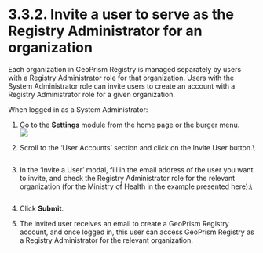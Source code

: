 # 3.3.2. Invite a user to serve as the Registry Administrator for an organization

Each organization in GeoPrism Registry is managed separately by users with a Registry Administrator role for that organization. Users with the System Administrator role can invite users to create an account with a Registry Administrator role for a given organization.

When logged in as a System Administrator:

1. Go to the **Settings** module from the home page or the burger menu.\
   ![](<../../../../.gitbook/assets/image (49).png>)
2.  Scroll to the ‘User Accounts’ section and click on the Invite User button.\\

    <figure><img src="https://lh3.googleusercontent.com/OToQYRiIiVxjP7lwznkLkTG5X3ZJqUWJpBaZqRUzsrRxac6-mS7ZqkDYiRz9hHc399whn7EIYYk5WoZqgFq_2vXDg7os_nhsC7N8vXQiKVNNofmvRReA7mwiSMJjkk-hFZHPRvUJsYvca8upQ42DxDx-6i76NyO6MfrxyIY--03_s_49Gt-BQ_xHEg" alt=""><figcaption></figcaption></figure>
3.  In the ‘Invite a User’ modal, fill in the email address of the user you want to invite, and check the Registry Administrator role for the relevant organization (for the Ministry of Health in the example presented here):\\

    <figure><img src="https://lh6.googleusercontent.com/SXkLWaqCUbwWJB7vY5e65gmrA5iMBQ6VcOeeq2urROY5LO4QXom-tFYYgj0dkoCO2Aoa0g2d-yOyHgAXYYLeZsXM6VCyZi1UW06SS2DZpLRNIGGpsdPfiOOQ89BFBeHoL4qn8-9KdUazxuvlfmQ2ie_0OumbiDAyovrnhOTZYoBp0GUEf8Dz2oKsTg" alt=""><figcaption></figcaption></figure>
4. Click **Submit**.
5. The invited user receives an email to create a GeoPrism Registry account, and once logged in, this user can access GeoPrism Registry as a Registry Administrator for the relevant organization.
